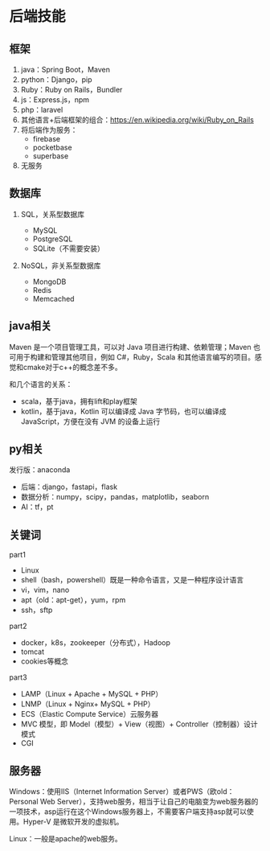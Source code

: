 # 后端技能

## 框架

1. java：Spring Boot，Maven
2. python：Django，pip
3. Ruby：Ruby on Rails，Bundler
4. js：Express.js，npm
5. php：laravel
6. 其他语言+后端框架的组合：https://en.wikipedia.org/wiki/Ruby_on_Rails
7. 将后端作为服务：
   - firebase
   - pocketbase
   - superbase
8. 无服务


## 数据库

1. SQL，关系型数据库
   - MySQL
   - PostgreSQL
   - SQLite（不需要安装）

2. NoSQL，非关系型数据库
   - MongoDB
   - Redis
   - Memcached


## java相关

Maven 是一个项目管理工具，可以对 Java 项目进行构建、依赖管理；Maven 也可用于构建和管理其他项目，例如 C#，Ruby，Scala 和其他语言编写的项目。感觉和cmake对于c++的概念差不多。

和几个语言的关系：
- scala，基于java，拥有lift和play框架
- kotlin，基于java，Kotlin 可以编译成 Java 字节码，也可以编译成 JavaScript，方便在没有 JVM 的设备上运行


## py相关

发行版：anaconda

- 后端：django，fastapi，flask
- 数据分析：numpy，scipy，pandas，matplotlib，seaborn
- AI：tf，pt


## 关键词

part1

- Linux
- shell（bash，powershell）既是一种命令语言，又是一种程序设计语言
- vi，vim，nano
- apt（old：apt-get），yum，rpm
- ssh，sftp

part2

- docker，k8s，zookeeper（分布式），Hadoop
- tomcat
- cookies等概念

part3

- LAMP（Linux + Apache + MySQL + PHP）
- LNMP（Linux + Nginx+ MySQL + PHP）
- ECS（Elastic Compute Service）云服务器
- MVC 模型，即 Model（模型）+ View（视图）+ Controller（控制器）设计模式
- CGI


## 服务器

Windows：使用IIS（Internet Information Server）或者PWS（欧old：Personal Web Server），支持web服务，相当于让自己的电脑变为web服务器的一项技术，asp运行在这个Windows服务器上，不需要客户端支持asp就可以使用。Hyper-V 是微软开发的虚拟机。

Linux：一般是apache的web服务。